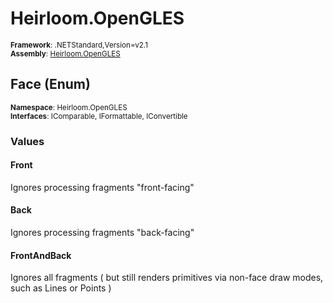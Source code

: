 # Heirloom.OpenGLES

<small>**Framework**: .NETStandard,Version=v2.1</small>  
<small>**Assembly**: [Heirloom.OpenGLES](../Heirloom.OpenGLES/Heirloom.OpenGLES.md)</small>  

## Face (Enum)
<small>**Namespace**: Heirloom.OpenGLES</small>  
<small>**Interfaces**: IComparable, IFormattable, IConvertible</small>  

### Values

#### Front
<member name="F:Heirloom.OpenGLES.Face.Front">
  <summary>
            Ignores processing fragments "front-facing"
            </summary>
</member>

#### Back
<member name="F:Heirloom.OpenGLES.Face.Back">
  <summary>
            Ignores processing fragments "back-facing"
            </summary>
</member>

#### FrontAndBack
<member name="F:Heirloom.OpenGLES.Face.FrontAndBack">
  <summary>
            Ignores all fragments ( but still renders primitives via non-face draw modes, such as Lines or Points )
            </summary>
</member>

